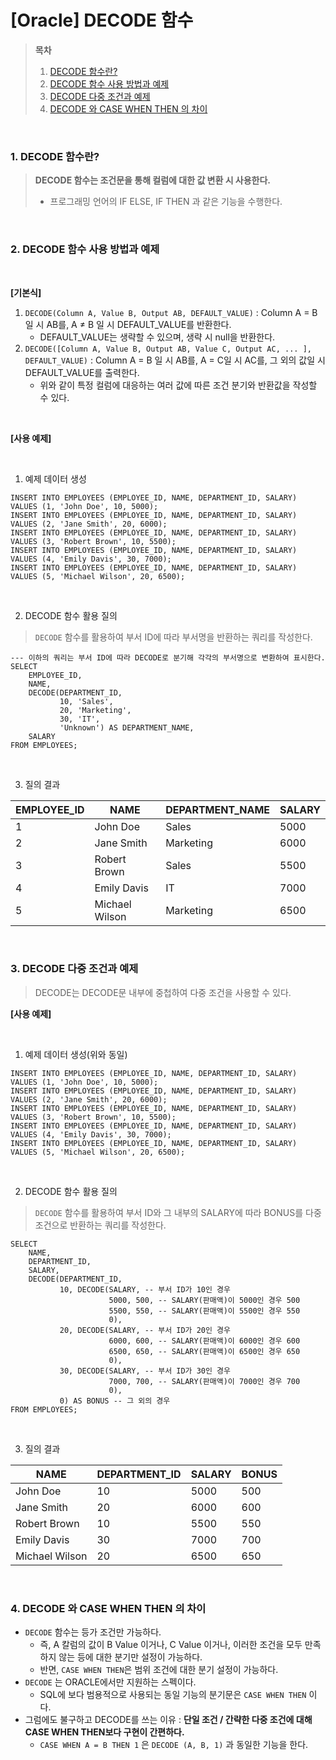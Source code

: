 # [Oracle] DECODE 함수
> **목차**
> 1. [DECODE 함수란?](#1)
> 2. [DECODE 함수 사용 방법과 예제](#2)
> 3. [DECODE 다중 조건과 예제](#3)
> 4. [DECODE 와 CASE WHEN THEN 의 차이](#4)

<br/>

### 1. DECODE 함수란? <a id="1"></a>
> **DECODE 함수는 조건문을 통해 컬럼에 대한 값 변환 시 사용한다.** 
> * 프로그래밍 언어의 IF ELSE, IF THEN 과 같은 기능을 수행한다.

<br/>

### 2. DECODE 함수 사용 방법과 예제 <a id="2"></a>

<br/>

**[기본식]**

1. `DECODE(Column A, Value B, Output AB, DEFAULT_VALUE)` : Column A = B 일 시 AB를, A ≠ B 일 시 DEFAULT_VALUE를 반환한다.
    * DEFAULT_VALUE는 생략할 수 있으며, 생략 시 null을 반환한다.
2. `DECODE([Column A, Value B, Output AB, Value C, Output AC, ... ], DEFAULT_VALUE)` : Column A = B 일 시 AB를, A = C일 시 AC를, 그 외의 값일 시 DEFAULT_VALUE를 출력한다.
    * 위와 같이 특정 컬럼에 대응하는 여러 값에 따른 조건 분기와 반환값을 작성할 수 있다.

<br/>

**[사용 예제]**

<br/>

1. 예제 데이터 생성
```oracle
INSERT INTO EMPLOYEES (EMPLOYEE_ID, NAME, DEPARTMENT_ID, SALARY) VALUES (1, 'John Doe', 10, 5000);
INSERT INTO EMPLOYEES (EMPLOYEE_ID, NAME, DEPARTMENT_ID, SALARY) VALUES (2, 'Jane Smith', 20, 6000);
INSERT INTO EMPLOYEES (EMPLOYEE_ID, NAME, DEPARTMENT_ID, SALARY) VALUES (3, 'Robert Brown', 10, 5500);
INSERT INTO EMPLOYEES (EMPLOYEE_ID, NAME, DEPARTMENT_ID, SALARY) VALUES (4, 'Emily Davis', 30, 7000);
INSERT INTO EMPLOYEES (EMPLOYEE_ID, NAME, DEPARTMENT_ID, SALARY) VALUES (5, 'Michael Wilson', 20, 6500);
```

<br/>

2. DECODE 함수 활용 질의
> `DECODE` 함수를 활용하여 부서 ID에 따라 부서명을 반환하는 쿼리를 작성한다. <br/>
```oracle
--- 이하의 쿼리는 부서 ID에 따라 DECODE로 분기해 각각의 부서명으로 변환하여 표시한다. 
SELECT
    EMPLOYEE_ID,
    NAME,
    DECODE(DEPARTMENT_ID, 
           10, 'Sales', 
           20, 'Marketing', 
           30, 'IT', 
           'Unknown') AS DEPARTMENT_NAME,
    SALARY
FROM EMPLOYEES;
```

<br/>

3. 질의 결과

| EMPLOYEE_ID | NAME          | DEPARTMENT_NAME | SALARY |
|-------------|---------------|-----------------|--------|
| 1           | John Doe      | Sales           | 5000   |
| 2           | Jane Smith    | Marketing       | 6000   |
| 3           | Robert Brown  | Sales           | 5500   |
| 4           | Emily Davis   | IT              | 7000   |
| 5           | Michael Wilson| Marketing       | 6500   |

<br/>

### 3. DECODE 다중 조건과 예제 <a id="3"></a>
> DECODE는 DECODE문 내부에 중첩하여 다중 조건을 사용할 수 있다.

**[사용 예제]**

<br/>

1. 예제 데이터 생성(위와 동일)
```oracle
INSERT INTO EMPLOYEES (EMPLOYEE_ID, NAME, DEPARTMENT_ID, SALARY) VALUES (1, 'John Doe', 10, 5000);
INSERT INTO EMPLOYEES (EMPLOYEE_ID, NAME, DEPARTMENT_ID, SALARY) VALUES (2, 'Jane Smith', 20, 6000);
INSERT INTO EMPLOYEES (EMPLOYEE_ID, NAME, DEPARTMENT_ID, SALARY) VALUES (3, 'Robert Brown', 10, 5500);
INSERT INTO EMPLOYEES (EMPLOYEE_ID, NAME, DEPARTMENT_ID, SALARY) VALUES (4, 'Emily Davis', 30, 7000);
INSERT INTO EMPLOYEES (EMPLOYEE_ID, NAME, DEPARTMENT_ID, SALARY) VALUES (5, 'Michael Wilson', 20, 6500);
```

<br/>

2. DECODE 함수 활용 질의
> `DECODE` 함수를 활용하여 부서 ID와 그 내부의 SALARY에 따라 BONUS를 다중 조건으로 반환하는 쿼리를 작성한다. <br/>
```oracle
SELECT
    NAME,
    DEPARTMENT_ID,
    SALARY,
    DECODE(DEPARTMENT_ID,
           10, DECODE(SALARY, -- 부서 ID가 10인 경우
                      5000, 500, -- SALARY(판매액)이 5000인 경우 500
                      5500, 550, -- SALARY(판매액)이 5500인 경우 550
                      0),  
           20, DECODE(SALARY, -- 부서 ID가 20인 경우
                      6000, 600, -- SALARY(판매액)이 6000인 경우 600
                      6500, 650, -- SALARY(판매액)이 6500인 경우 650
                      0),  
           30, DECODE(SALARY, -- 부서 ID가 30인 경우
                      7000, 700, -- SALARY(판매액)이 7000인 경우 700
                      0),  
           0) AS BONUS -- 그 외의 경우
FROM EMPLOYEES;
```

<br/>

3. 질의 결과

| NAME           | DEPARTMENT_ID | SALARY | BONUS |
|----------------|---------------|--------|-------|
| John Doe       | 10    | 5000  | 500   |
| Jane Smith     | 20    | 6000  | 600   |
| Robert Brown   | 10    | 5500  | 550   |
| Emily Davis    | 30    | 7000  | 700   |
| Michael Wilson | 20    | 6500  | 650   |

<br/>

### 4. DECODE 와 CASE WHEN THEN 의 차이<a id="4"></a>
* `DECODE` 함수는 등가 조건만 가능하다. 
    * 즉, A 칼럼의 값이 B Value 이거나, C Value 이거나, 이러한 조건을 모두 만족하지 않는 등에 대한 분기만 설정이 가능하다.
    * 반면, `CASE WHEN THEN`은 범위 조건에 대한 분기 설정이 가능하다.
* `DECODE` 는 ORACLE에서만 지원하는 스펙이다.
    * SQL에 보다 범용적으로 사용되는 동일 기능의 분기문은 `CASE WHEN THEN` 이다.
* 그럼에도 불구하고 DECODE를 쓰는 이유 : **단일 조건 / 간략한 다중 조건에 대해 CASE WHEN THEN보다 구현이 간편하다.**
    * `CASE WHEN A = B THEN 1` 은 `DECODE (A, B, 1)` 과 동일한 기능을 한다.   